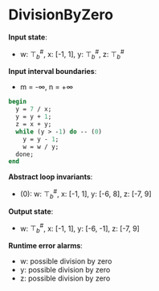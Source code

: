 # DivisionByZero

**Input state**:
- w: $⊤_{b}^{\text{\#}}$, x: [-1, 1], y: $⊤_{b}^{\text{\#}}$, z: $⊤_{b}^{\text{\#}}$

**Input interval boundaries**:
- m = -∞, n = +∞
```pascal
begin
  y = 7 / x;
  y = y + 1;
  z = x + y;
  while (y > -1) do -- (0)
    y = y - 1;
    w = w / y;
  done;
end
```
**Abstract loop invariants**:
- (0): w: $⊤_{b}^{\text{\#}}$, x: [-1, 1], y: [-6, 8], z: [-7, 9]

**Output state**:
- w: $⊤_{b}^{\text{\#}}$, x: [-1, 1], y: [-6, -1], z: [-7, 9]


**Runtime error alarms**:
- w: possible division by zero
- y: possible division by zero
- z: possible division by zero

